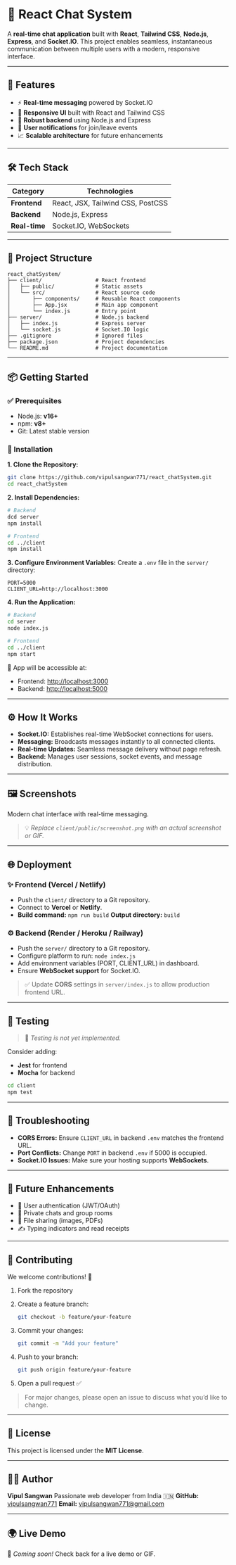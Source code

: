 # 💬 React Chat System

A **real-time chat application** built with **React**, **Tailwind CSS**, **Node.js**, **Express**, and **Socket.IO**. This project enables seamless, instantaneous communication between multiple users with a modern, responsive interface.

---

## 🚀 Features

* ⚡ **Real-time messaging** powered by Socket.IO
* 📱 **Responsive UI** built with React and Tailwind CSS
* 🧩 **Robust backend** using Node.js and Express
* 🔔 **User notifications** for join/leave events
* 📈 **Scalable architecture** for future enhancements

---

## 🛠️ Tech Stack

| Category      | Technologies                      |
| ------------- | --------------------------------- |
| **Frontend**  | React, JSX, Tailwind CSS, PostCSS |
| **Backend**   | Node.js, Express                  |
| **Real-time** | Socket.IO, WebSockets             |

---

## 📁 Project Structure

```
react_chatSystem/
├── client/                 # React frontend
│   ├── public/             # Static assets
│   └── src/                # React source code
│       ├── components/     # Reusable React components
│       ├── App.jsx         # Main app component
│       └── index.js        # Entry point
├── server/                 # Node.js backend
│   ├── index.js            # Express server
│   └── socket.js           # Socket.IO logic
├── .gitignore              # Ignored files
├── package.json            # Project dependencies
└── README.md               # Project documentation
```

---

## 📦 Getting Started

### ✅ Prerequisites

* Node.js: **v16+**
* npm: **v8+**
* Git: Latest stable version

### 🔧 Installation

**1. Clone the Repository:**

```bash
git clone https://github.com/vipulsangwan771/react_chatSystem.git
cd react_chatSystem
```

**2. Install Dependencies:**

```bash
# Backend
dcd server
npm install

# Frontend
cd ../client
npm install
```

**3. Configure Environment Variables:**
Create a `.env` file in the `server/` directory:

```env
PORT=5000
CLIENT_URL=http://localhost:3000
```

**4. Run the Application:**

```bash
# Backend
cd server
node index.js

# Frontend
cd ../client
npm start
```

📍 App will be accessible at:

* Frontend: [http://localhost:3000](http://localhost:3000)
* Backend: [http://localhost:5000](http://localhost:5000)

---

## ⚙️ How It Works

* **Socket.IO:** Establishes real-time WebSocket connections for users.
* **Messaging:** Broadcasts messages instantly to all connected clients.
* **Real-time Updates:** Seamless message delivery without page refresh.
* **Backend:** Manages user sessions, socket events, and message distribution.

---

## 🖼️ Screenshots

Modern chat interface with real-time messaging.

> 💡 *Replace `client/public/screenshot.png` with an actual screenshot or GIF.*

---

## 🌐 Deployment

### ✨ Frontend (Vercel / Netlify)

* Push the `client/` directory to a Git repository.
* Connect to **Vercel** or **Netlify**.
* **Build command:** `npm run build`
  **Output directory:** `build`

### ⚙️ Backend (Render / Heroku / Railway)

* Push the `server/` directory to a Git repository.
* Configure platform to run: `node index.js`
* Add environment variables (PORT, CLIENT\_URL) in dashboard.
* Ensure **WebSocket support** for Socket.IO.

> ✅ Update **CORS** settings in `server/index.js` to allow production frontend URL.

---

## 🧪 Testing

> 🧪 *Testing is not yet implemented.*

Consider adding:

* **Jest** for frontend
* **Mocha** for backend

```bash
cd client
npm test
```

---

## 🧯 Troubleshooting

* **CORS Errors:** Ensure `CLIENT_URL` in backend `.env` matches the frontend URL.
* **Port Conflicts:** Change `PORT` in backend `.env` if 5000 is occupied.
* **Socket.IO Issues:** Make sure your hosting supports **WebSockets**.

---

## 🔮 Future Enhancements

* 🔐 User authentication (JWT/OAuth)
* 💬 Private chats and group rooms
* 📎 File sharing (images, PDFs)
* ✍️ Typing indicators and read receipts

---

## 🤝 Contributing

We welcome contributions! 🚀

1. Fork the repository
2. Create a feature branch:

   ```bash
   git checkout -b feature/your-feature
   ```
3. Commit your changes:

   ```bash
   git commit -m "Add your feature"
   ```
4. Push to your branch:

   ```bash
   git push origin feature/your-feature
   ```
5. Open a pull request ✅

> For major changes, please open an issue to discuss what you’d like to change.

---

## 📄 License

This project is licensed under the **MIT License**.

---

## 👨‍💻 Author

**Vipul Sangwan**
Passionate web developer from India 🇮🇳
**GitHub:** [vipulsangwan771](https://github.com/vipulsangwan771)
**Email:** [vipulsangwan771@gmail.com](mailto:vipulsangwan771@gmail.com)

---

## 🌍 Live Demo

🚧 *Coming soon!* Check back for a live demo or GIF.
